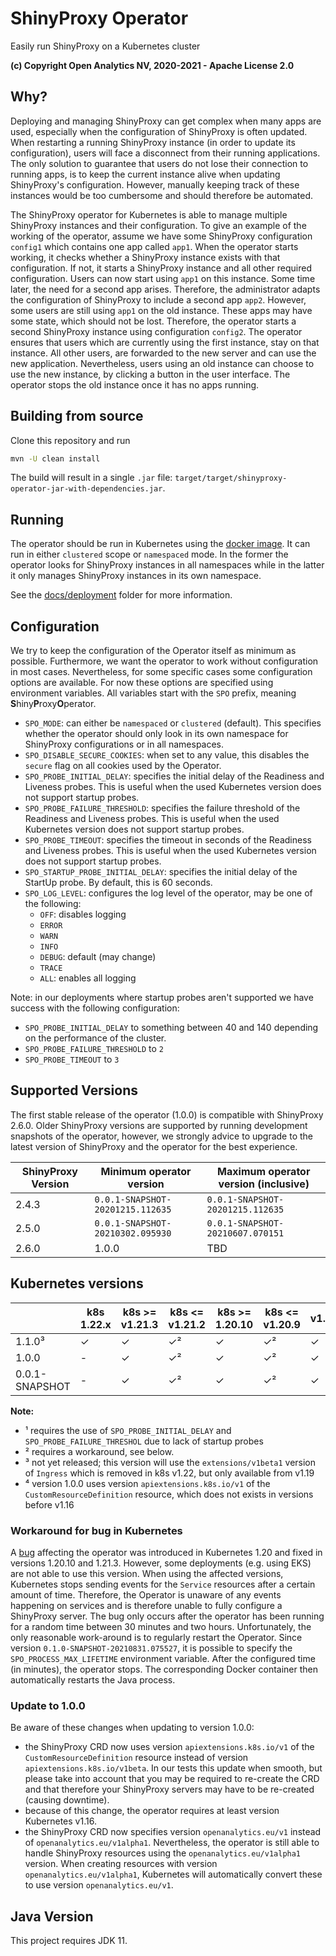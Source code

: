 # ShinyProxy Operator

Easily run ShinyProxy on a Kubernetes cluster

**(c) Copyright Open Analytics NV, 2020-2021 - Apache License 2.0**

## Why?

Deploying and managing ShinyProxy can get complex when many apps are used,
especially when the configuration of ShinyProxy is often updated. When
restarting a running ShinyProxy instance (in order to update its configuration),
users will face a disconnect from their running applications. The only solution
to guarantee that users do not lose their connection to running apps, is to keep
the current instance alive when updating ShinyProxy's configuration. However,
manually keeping track of these instances would be too cumbersome and should
therefore be automated.

The ShinyProxy operator for Kubernetes is able to manage multiple ShinyProxy
instances and their configuration. To give an example of the working of the
operator, assume we have some ShinyProxy configuration `config1` which contains
one app called `app1`. When the operator starts working, it checks whether a
ShinyProxy instance exists with that configuration. If not, it starts a
ShinyProxy instance and all other required configuration. Users can now start
using `app1` on this instance. Some time later, the need for a second app
arises. Therefore, the administrator adapts the configuration of ShinyProxy to
include a second app `app2`. However, some users are still using `app1` on the
old instance. These apps may have some state, which should not be lost.
Therefore, the operator starts a second ShinyProxy instance using configuration
`config2`. The operator ensures that users which are currently using the first
instance, stay on that instance. All other users, are forwarded to the new
server and can use the new application. Nevertheless, users using an old
instance can choose to use the new instance, by clicking a button in the user
interface. The operator stops the old instance once it has no apps running.

## Building from source

Clone this repository and run

```bash
mvn -U clean install
```

The build will result in a single `.jar` file:
`target/target/shinyproxy-operator-jar-with-dependencies.jar`.

## Running

The operator should be run in Kubernetes using the [docker image](https://hub.docker.com/r/openanalytics/shinyproxy-operator-snapshot).
It can run in either `clustered` scope or `namespaced` mode. In the former the
operator looks for ShinyProxy instances in all namespaces while in the latter it
only manages ShinyProxy instances in its own namespace.

See the [docs/deployment](docs/deployment) folder for more information.

## Configuration

We try to keep the configuration of the Operator itself as minimum as possible.
Furthermore, we want the operator to work without configuration in most cases.
Nevertheless, for some specific cases some configuration options are available.
For now these options are specified using environment variables. All variables
start with the `SPO` prefix, meaning **S**hiny**P**roxy**O**perator.

- `SPO_MODE`: can either be `namespaced` or `clustered` (default). This
  specifies whether the operator should only look in its own namespace for
  ShinyProxy configurations or in all namespaces.
- `SPO_DISABLE_SECURE_COOKIES`: when set to any value, this disables the
  `secure` flag on all cookies used by the Operator.
- `SPO_PROBE_INITIAL_DELAY`: specifies the initial delay of the Readiness and
  Liveness probes. This is useful when the used Kubernetes version does not
  support startup probes.
- `SPO_PROBE_FAILURE_THRESHOLD`: specifies the failure threshold of the
  Readiness and Liveness probes. This is useful when the used Kubernetes version
  does not support startup probes.
- `SPO_PROBE_TIMEOUT`: specifies the timeout in seconds of the Readiness and
  Liveness probes. This is useful when the used Kubernetes version does not
  support startup probes.
- `SPO_STARTUP_PROBE_INITIAL_DELAY`: specifies the initial delay of the StartUp probe. By default, this is 60 seconds.
- `SPO_LOG_LEVEL`: configures the log level of the operator, may be one of the
  following:
  - `OFF`: disables logging
  - `ERROR`
  - `WARN`
  - `INFO`
  - `DEBUG`: default (may change)
  - `TRACE`
  - `ALL`: enables all logging

Note: in our deployments where startup probes aren't supported we have success
with the following configuration:

- `SPO_PROBE_INITIAL_DELAY` to something between 40 and 140 depending on the
  performance of the cluster.
- `SPO_PROBE_FAILURE_THRESHOLD` to `2`
- `SPO_PROBE_TIMEOUT` to `3`

## Supported Versions

The first stable release of the operator (1.0.0) is compatible with ShinyProxy
2.6.0. Older ShinyProxy versions are supported by running development snapshots
of the operator, however, we strongly advice to upgrade to the latest version of
ShinyProxy and the operator for the best experience.

| ShinyProxy Version | Minimum operator version         | Maximum operator version (inclusive) |
|--------------------|----------------------------------|--------------------------------------|
| 2.4.3              | `0.0.1-SNAPSHOT-20201215.112635` | `0.0.1-SNAPSHOT-20201215.112635`     |
| 2.5.0              | `0.0.1-SNAPSHOT-20210302.095930` | `0.0.1-SNAPSHOT-20210607.070151`     |
| 2.6.0              | 1.0.0                            | TBD                                  |

## Kubernetes versions

|                | k8s 1.22.x | k8s >= v1.21.3 | k8s <= v1.21.2 | k8s >= 1.20.10 | k8s <= v1.20.9 | v1.19 | v1.18 | v1.17 | v1.16 | v1.15 | v1.14 |
|----------------|------------|----------------|----------------|----------------|----------------|-------|-------|-------|-------| ----- | ----- |
| 1.1.0³          | ✓          | ✓              | ✓²              | ✓              | ✓²              | ✓     | -     | -     | -     | -    | - |
| 1.0.0          | -          | ✓              | ✓²              | ✓              | ✓²              | ✓     | ✓     | ✓¹     | ✓¹     | -⁴  | -⁴ |
| 0.0.1-SNAPSHOT | -          | ✓              | ✓²              | ✓              | ✓²              | ✓     | ✓     | ✓¹     | ✓¹     | ✓¹  | ✓¹ |

**Note:**

- ¹ requires the use of `SPO_PROBE_INITIAL_DELAY` and `SPO_PROBE_FAILURE_THRESHOL` due to lack of startup probes
- ² requires a workaround, see below.
- ³ not yet released; this version will use the `extensions/v1beta1` version of `Ingress` which is removed in k8s v1.22, but only available from v1.19
- ⁴ version 1.0.0 uses version `apiextensions.k8s.io/v1` of the `CustomResourceDefinition` resource, which does not exists in versions before v1.16

### Workaround for bug in Kubernetes

A [bug](https://github.com/kubernetes/kubernetes/issues/102464) affecting the
operator was introduced in Kubernetes 1.20 and fixed in versions 1.20.10 and
1.21.3. However, some deployments (e.g. using EKS) are not able to use this
version. When using the affected versions, Kubernetes stops sending events for
the `Service` resources after a certain amount of time. Therefore, the Operator
is unaware of any events happening on services and is therefore unable to fully
configure a ShinyProxy server. The bug only occurs after the operator has been
running for a random time between 30 minutes and two hours. Unfortunately, the
only reasonable work-around is to regularly restart the Operator. Since version
`0.1.0-SNAPSHOT-20210831.075527`, it is possible to specify the
`SPO_PROCESS_MAX_LIFETIME` environment variable. After the configured time (in
minutes), the operator stops. The corresponding Docker container then
automatically restarts the Java process.

### Update to 1.0.0

Be aware of these changes when updating to version 1.0.0:

- the ShinyProxy CRD now uses version `apiextensions.k8s.io/v1` of the
  `CustomResourceDefinition` resource instead of version
  `apiextensions.k8s.io/v1beta`. In our tests this update when smooth, but
  please take into account that you may be required to re-create the CRD and
  that therefore your ShinyProxy servers may have to be re-created (causing
  downtime).
- because of this change, the operator requires at least version Kubernetes
  v1.16.
- the ShinyProxy CRD now specifies version `openanalytics.eu/v1` instead of
  `openanalytics.eu/v1alpha1`. Nevertheless, the operator is still able to
  handle ShinyProxy resources using the `openanalytics.eu/v1alpha1` version.
  When creating resources with version `openanalytics.eu/v1alpha1`, Kubernetes
  will automatically convert these to use version `openanalytics.eu/v1`.


## Java Version

This project requires JDK 11.
